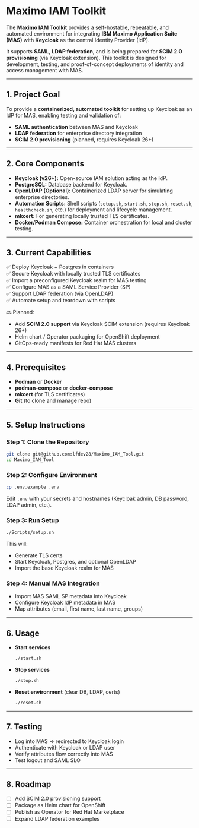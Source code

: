 # Maximo IAM Toolkit

The **Maximo IAM Toolkit** provides a self-hostable, repeatable, and automated environment for integrating **IBM Maximo Application Suite (MAS)** with **Keycloak** as the central Identity Provider (IdP).

It supports **SAML**, **LDAP federation**, and is being prepared for **SCIM 2.0 provisioning** (via Keycloak extension). This toolkit is designed for development, testing, and proof-of-concept deployments of identity and access management with MAS.

---

## 1. Project Goal

To provide a **containerized, automated toolkit** for setting up Keycloak as an IdP for MAS, enabling testing and validation of:

- **SAML authentication** between MAS and Keycloak
- **LDAP federation** for enterprise directory integration
- **SCIM 2.0 provisioning** (planned, requires Keycloak 26+)

---

## 2. Core Components

- **Keycloak (v26+):** Open-source IAM solution acting as the IdP.
- **PostgreSQL:** Database backend for Keycloak.
- **OpenLDAP (Optional):** Containerized LDAP server for simulating enterprise directories.
- **Automation Scripts:** Shell scripts (`setup.sh`, `start.sh`, `stop.sh`, `reset.sh`, `healthcheck.sh`, etc.) for deployment and lifecycle management.
- **mkcert:** For generating locally trusted TLS certificates.
- **Docker/Podman Compose:** Container orchestration for local and cluster testing.

---

## 3. Current Capabilities

✅ Deploy Keycloak + Postgres in containers  
✅ Secure Keycloak with locally trusted TLS certificates  
✅ Import a preconfigured Keycloak realm for MAS testing  
✅ Configure MAS as a SAML Service Provider (SP)  
✅ Support LDAP federation (via OpenLDAP)  
✅ Automate setup and teardown with scripts

🔜 Planned:

- Add **SCIM 2.0 support** via Keycloak SCIM extension (requires Keycloak 26+)
- Helm chart / Operator packaging for OpenShift deployment
- GitOps-ready manifests for Red Hat MAS clusters

---

## 4. Prerequisites

- **Podman** or **Docker**
- **podman-compose** or **docker-compose**
- **mkcert** (for TLS certificates)
- **Git** (to clone and manage repo)

---

## 5. Setup Instructions

### Step 1: Clone the Repository

```bash
git clone git@github.com:lfdev28/Maximo_IAM_Tool.git
cd Maximo_IAM_Tool
```

### Step 2: Configure Environment

```bash
cp .env.example .env
```

Edit `.env` with your secrets and hostnames (Keycloak admin, DB password, LDAP admin, etc.).

### Step 3: Run Setup

```bash
./Scripts/setup.sh
```

This will:

- Generate TLS certs
- Start Keycloak, Postgres, and optional OpenLDAP
- Import the base Keycloak realm for MAS

### Step 4: Manual MAS Integration

- Import MAS SAML SP metadata into Keycloak
- Configure Keycloak IdP metadata in MAS
- Map attributes (email, first name, last name, groups)

---

## 6. Usage

- **Start services**
  ```bash
  ./start.sh
  ```
- **Stop services**
  ```bash
  ./stop.sh
  ```
- **Reset environment** (clear DB, LDAP, certs)
  ```bash
  ./reset.sh
  ```

---

## 7. Testing

- Log into MAS → redirected to Keycloak login
- Authenticate with Keycloak or LDAP user
- Verify attributes flow correctly into MAS
- Test logout and SAML SLO

---

## 8. Roadmap

- [ ] Add SCIM 2.0 provisioning support
- [ ] Package as Helm chart for OpenShift
- [ ] Publish as Operator for Red Hat Marketplace
- [ ] Expand LDAP federation examples
